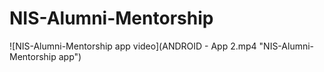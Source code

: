# NIS-Alumni-Mentorship
![NIS-Alumni-Mentorship app video](ANDROID - App 2.mp4 "NIS-Alumni-Mentorship app")
